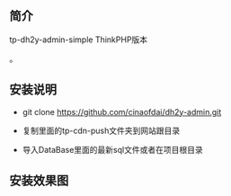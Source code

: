 ﻿## 简介

tp-dh2y-admin-simple  ThinkPHP版本


。

## 安装说明

*  git clone https://github.com/cinaofdai/dh2y-admin.git

*  复制里面的tp-cdn-push文件夹到网站跟目录

*  导入DataBase里面的最新sql文件或者在项目根目录

## 安装效果图
